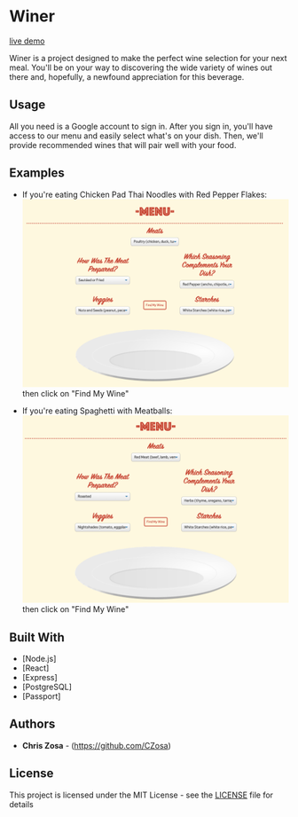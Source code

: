 # Winer

[live demo](https://www.winer.life/)

Winer is a project designed to make the perfect wine selection for your next meal. You'll be on your way to discovering
the wide variety of wines out there and, hopefully, a newfound appreciation for this beverage.

## Usage

All you need is a Google account to sign in. After you sign in, you'll have access to our menu and easily select what's
on your dish. Then, we'll provide recommended wines that will pair well with your food.

## Examples

- If you're eating Chicken Pad Thai Noodles with Red Pepper Flakes:
  ![picture](./public/images/spicypadthai.png)
  then click on "Find My Wine"

- If you're eating Spaghetti with Meatballs:
  ![picture](./public/images/spaghetti.png)
  then click on "Find My Wine"

## Built With

- [Node.js]
- [React]
- [Express]
- [PostgreSQL]
- [Passport]

## Authors

- **Chris Zosa** - (https://github.com/CZosa)

## License

This project is licensed under the MIT License - see the [LICENSE](LICENSE) file for details
